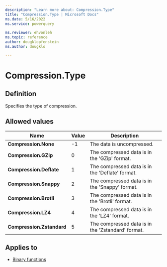 ```yaml
---
description: "Learn more about: Compression.Type"
title: "Compression.Type | Microsoft Docs"
ms.date: 5/16/2022
ms.service: powerquery

ms.reviewer: ehvonleh
ms.topic: reference
author: dougklopfenstein
ms.author: dougklo

---
```

# Compression.Type

## Definition

Specifies the type of compression.

## Allowed values

|Name|Value|Description|
| ------- | -- | --------- |
|**Compression.None**|-1|The data is uncompressed.|
|**Compression.GZip**|0|The compressed data is in the 'GZip' format.|
|**Compression.Deflate**|1|The compressed data is in the 'Deflate' format.|
|**Compression.Snappy**|2|The compressed data is in the 'Snappy' format.|
|**Compression.Brotli**|3|The compressed data is in the 'Brotli' format.|
|**Compression.LZ4**|4|The compressed data is in the 'LZ4' format.|
|**Compression.Zstandard**|5|The compressed data is in the 'Zstandard' format.|

## Applies to

* [Binary functions](binary-functions.md)
